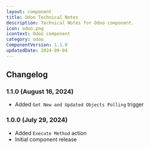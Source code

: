 ```yaml
---
layout: component
title: Odoo Technical Notes
description: Technical Notes for Odoo component.
icon: odoo.png
icontext: Odoo component
category: odoo
ComponentVersion: 1.1.0
updatedDate: 2024-09-04
---
```


## Changelog

### 1.1.0 (August 16, 2024)
* Added `Get New and Updated Objects Polling` trigger

### 1.0.0 (July 29, 2024)
* Added `Execute Method` action
* Initial component release
